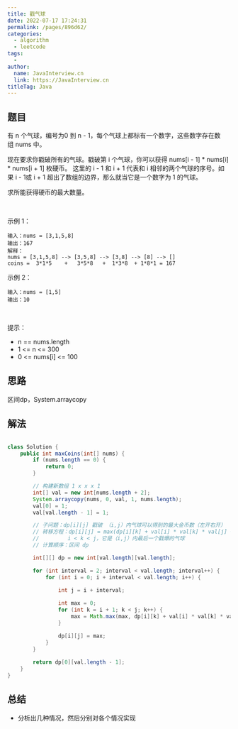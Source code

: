 ```yaml
---
title: 戳气球
date: 2022-07-17 17:24:31
permalink: /pages/896d62/
categories:
  - algorithm
  - leetcode
tags:
  - 
author: 
  name: JavaInterview.cn
  link: https://JavaInterview.cn
titleTag: Java
---
```


## 题目

有 n 个气球，编号为0 到 n - 1，每个气球上都标有一个数字，这些数字存在数组 nums 中。

现在要求你戳破所有的气球。戳破第 i 个气球，你可以获得 nums[i - 1] * nums[i] * nums[i + 1] 枚硬币。 这里的 i - 1 和 i + 1 代表和 i 相邻的两个气球的序号。如果 i - 1或 i + 1 超出了数组的边界，那么就当它是一个数字为 1 的气球。

求所能获得硬币的最大数量。

 

示例 1：

    输入：nums = [3,1,5,8]
    输出：167
    解释：
    nums = [3,1,5,8] --> [3,5,8] --> [3,8] --> [8] --> []
    coins =  3*1*5    +   3*5*8   +  1*3*8  + 1*8*1 = 167
示例 2：

    输入：nums = [1,5]
    输出：10
 

提示：

- n == nums.length
- 1 <= n <= 300
- 0 <= nums[i] <= 100



## 思路

区间dp，System.arraycopy

## 解法
```java

class Solution {
    public int maxCoins(int[] nums) {
        if (nums.length == 0) {
            return 0;
        }

        // 构建新数组 1 x x x 1
        int[] val = new int[nums.length + 2];
        System.arraycopy(nums, 0, val, 1, nums.length);
        val[0] = 1;
        val[val.length - 1] = 1;

        // 子问题：dp[i][j] 戳破 （i,j）内气球可以得到的最大金币数（左开右开）
        // 转移方程：dp[i][j] = max(dp[i][k] + val[i] * val[k] * val[j] + dp[k][j])
        //         i < k < j，它是（i,j）内最后一个戳爆的气球
        // 计算顺序：区间 dp

        int[][] dp = new int[val.length][val.length];

        for (int interval = 2; interval < val.length; interval++) {
            for (int i = 0; i + interval < val.length; i++) {

                int j = i + interval;
                
                int max = 0;
                for (int k = i + 1; k < j; k++) {
                    max = Math.max(max, dp[i][k] + val[i] * val[k] * val[j] + dp[k][j]);
                }

                dp[i][j] = max;
            }
        }
        
        return dp[0][val.length - 1];
    }
}
```

## 总结

- 分析出几种情况，然后分别对各个情况实现 

